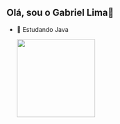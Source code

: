 ## Olá, sou o Gabriel Lima👋

- 🌱 Estudando Java

  <a href="https://github.com/L-CostaGabe"/>
  <img height="180cm" src="https://github-readme-stars.vencel.app/api?username=L-CostaGabe&show_icons=true&theme=dracula&include_all_commits=true&count_private=true"/>
